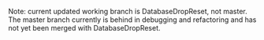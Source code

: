 Note: current updated working branch is DatabaseDropReset, not master. The master branch currently is behind in debugging and refactoring and has not yet been merged with DatabaseDropReset.
